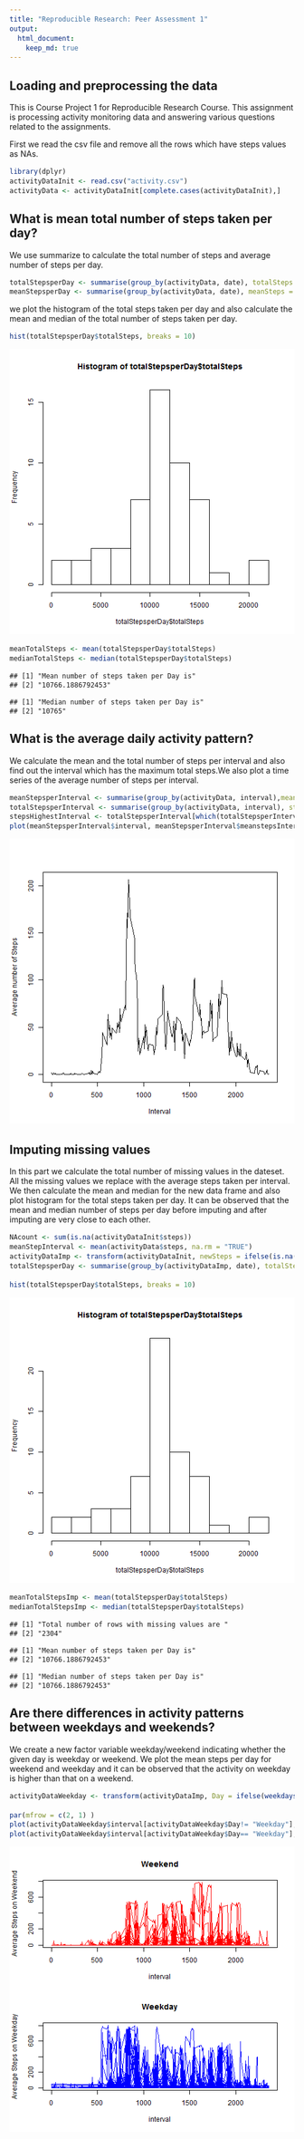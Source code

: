 ```yaml
---
title: "Reproducible Research: Peer Assessment 1"
output: 
  html_document:
    keep_md: true
---
```



## Loading and preprocessing the data
This is Course Project 1 for Reproducible Research Course. This assignment is processing activity monitoring data and answering various questions related to the assignments.

First we read the csv file and remove all the rows which have steps values as NAs.

```r
library(dplyr)
activityDataInit <- read.csv("activity.csv")
activityData <- activityDataInit[complete.cases(activityDataInit),]
```

## What is mean total number of steps taken per day?
We use summarize to calculate the total number of steps and average number of steps per day.


```r
totalStepsperDay <- summarise(group_by(activityData, date), totalSteps = sum(steps, na.rm = "TRUE"))
meanStepsperDay <- summarise(group_by(activityData, date), meanSteps = mean(steps, na.rm = "TRUE"))
```
we plot the histogram of the total steps taken per day and also calculate the mean and median of the total number of steps taken per day.

```r
hist(totalStepsperDay$totalSteps, breaks = 10)
```

![plot of chunk unnamed-chunk-3](figure/unnamed-chunk-3-1.png) 

```r
meanTotalSteps <- mean(totalStepsperDay$totalSteps)
medianTotalSteps <- median(totalStepsperDay$totalSteps)
```


```
## [1] "Mean number of steps taken per Day is"
## [2] "10766.1886792453"
```

```
## [1] "Median number of steps taken per Day is"
## [2] "10765"
```

## What is the average daily activity pattern?

We calculate the mean and the total number of steps per interval and also find out the interval which has the maximum total steps.We also plot a time series of the average number of steps per interval.  

```r
meanStepsperInterval <- summarise(group_by(activityData, interval),meanstepsInterval = mean(steps, na.rm = "TRUE"))
totalStepsperInterval <- summarise(group_by(activityData, interval), stepsInterval = sum(steps, na.rm = "TRUE"))
stepsHighestInterval <- totalStepsperInterval[which(totalStepsperInterval$stepsInterval == max(totalStepsperInterval)),]
plot(meanStepsperInterval$interval, meanStepsperInterval$meanstepsInterval , type = "l", xlab = "Interval", ylab = "Average number of Steps" )
```

![plot of chunk unnamed-chunk-5](figure/unnamed-chunk-5-1.png) 


## Imputing missing values

In this part we calculate the total number of missing values in the dateset. All the missing values we replace with the average steps taken per interval. We then calculate the mean and median for the new data frame and also plot histogram for the total steps taken per day. It can be observed that the mean and median number of steps per day before imputing and after imputing are very close to each other.


```r
NAcount <- sum(is.na(activityDataInit$steps))
meanStepInterval <- mean(activityData$steps, na.rm = "TRUE")
activityDataImp <- transform(activityDataInit, newSteps = ifelse(is.na(steps),meanStepInterval , steps))
totalStepsperDay <- summarise(group_by(activityDataImp, date), totalSteps = sum(newSteps, na.rm = "TRUE"))

hist(totalStepsperDay$totalSteps, breaks = 10)
```

![plot of chunk unnamed-chunk-6](figure/unnamed-chunk-6-1.png) 

```r
meanTotalStepsImp <- mean(totalStepsperDay$totalSteps)
medianTotalStepsImp <- median(totalStepsperDay$totalSteps)
```


```
## [1] "Total number of rows with missing values are "
## [2] "2304"
```

```
## [1] "Mean number of steps taken per Day is"
## [2] "10766.1886792453"
```

```
## [1] "Median number of steps taken per Day is"
## [2] "10766.1886792453"
```

## Are there differences in activity patterns between weekdays and weekends?
We create a new factor variable weekday/weekend indicating whether the given day is weekday or weekend. We plot the mean steps per day for weekend and weekday and it can be observed that the activity on weekday is higher than that on a weekend.

```r
activityDataWeekday <- transform(activityDataImp, Day = ifelse(weekdays(as.Date(activityDataImp$date)) == "Saturday" | weekdays(as.Date(activityDataImp$date)) == "Sunday", "Weekend","Weekday"))  

par(mfrow = c(2, 1) )
plot(activityDataWeekday$interval[activityDataWeekday$Day!= "Weekday"],activityDataWeekday$steps[activityDataWeekday$Day!= "Weekday"], type = "l",xlab = "interval", ylab = "Average Steps on Weekend" ,col = "red" , main =  "Weekend")
plot(activityDataWeekday$interval[activityDataWeekday$Day== "Weekday"],activityDataWeekday$steps[activityDataWeekday$Day== "Weekday"], type = "l" , xlab = "interval", ylab = "Average Steps on Weekday" ,col = "blue" , main = "Weekday"  )
```

![plot of chunk unnamed-chunk-8](figure/unnamed-chunk-8-1.png) 
